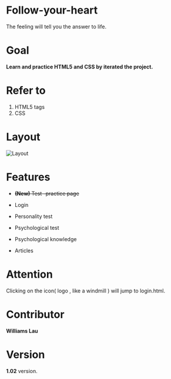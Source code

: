 # Follow-your-heart

The feeling will tell you the answer to life.

# Goal

**Learn and practice HTML5 and CSS by iterated the project.**

# Refer to

1. HTML5 tags
2. CSS

# Layout

<img src="http://i65.tinypic.com/nmjbc3.jpg" alt="Layout">

# Features

* ~~**(New)** Test -practice page~~

* Login

* Personality test

* Psychological test

* Psychological knowledge

* Articles

# Attention

Clicking on the icon( logo , like a windmill ) will jump to login.html.

# Contributor
 
**Williams Lau**
 
# Version

**1.02** version.
